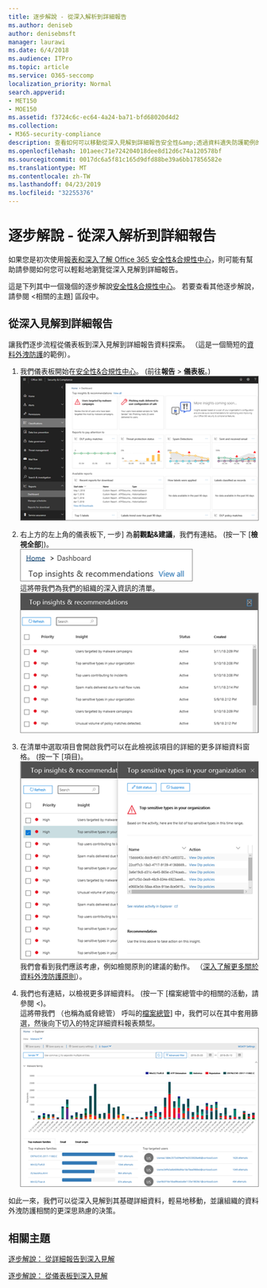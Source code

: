 ```yaml
---
title: 逐步解說 - 從深入解析到詳細報告
ms.author: deniseb
author: denisebmsft
manager: laurawi
ms.date: 6/4/2018
ms.audience: ITPro
ms.topic: article
ms.service: O365-seccomp
localization_priority: Normal
search.appverid:
- MET150
- MOE150
ms.assetid: f3724c6c-ec64-4a24-ba71-bfd68020d4d2
ms.collection:
- M365-security-compliance
description: 查看如何可以移動從深入見解到詳細報告安全性&amp;透過資料遺失防護範例的合規性中心。
ms.openlocfilehash: 101aeec71e724204018dee8d12d6c74a120578bf
ms.sourcegitcommit: 0017dc6a5f81c165d9dfd88be39a6bb17856582e
ms.translationtype: MT
ms.contentlocale: zh-TW
ms.lasthandoff: 04/23/2019
ms.locfileid: "32255376"
---
```

# <a name="walkthrough---from-an-insight-to-a-detailed-report"></a>逐步解說 - 從深入解析到詳細報告

如果您是初次使用[報表和深入了解 Office 365 安全性&amp;合規性中心](reports-and-insights-in-security-and-compliance.md)，則可能有幫助請參閱如何您可以輕鬆地瀏覽從深入見解到詳細報告。 
  
這是下列其中一個幾個的逐步解說[安全性&amp;合規性中心](https://protection.office.com)。 若要查看其他逐步解說，請參閱 <<c0>相關的主題] 區段中。 
  
## <a name="from-an-insight-to-a-detailed-report"></a>從深入見解到詳細報告

讓我們逐步流程從儀表板到深入見解到詳細報告資料探索。 （這是一個簡短的[資料外洩防護](data-loss-prevention-policies.md)的範例）。 
  
1. 我們儀表板開始在[安全性&amp;合規性中心](https://protection.office.com)。 (前往**報告** \> **儀表板**。)<br/>![安全性&amp;合規性中心，選擇 [報告]\>儀表板](media/2a668c3d-3fa3-4e37-8149-46989b33ae8c.png)
  
2. 右上方的左上角的儀表板下, 一步] 為**前觀點&amp;建議**，我們有連結。 (按一下 [**檢視全部**])。<br/>![安全性&amp;合規性中心，選擇 [報告]\>儀表板，請參閱上方的觀點](media/9bb64e11-494f-40a4-ab3d-8d3c7789f300.png)<br/>這將帶我們為我們的組織的深入資訊的清單。<br/>![安全性&amp;合規性中心，您可以檢視所有的深入資訊清單中](media/1289af77-bf5a-444a-97a1-03d8a83f75a9.png)
  
3. 在清單中選取項目會開啟我們可以在此檢視該項目的詳細的更多詳細資料窗格。 (按一下 [項目)。<br/>![所選的深入了解詳細資料](media/dcbb389f-23b0-4031-b789-4a49068af85a.png)<br/>我們會看到我們應該考慮，例如檢閱原則的建議的動作。 （[深入了解更多關於資料外洩防護原則](data-loss-prevention-policies.md)）。
    
4. 我們也有連結，以檢視更多詳細資料。 (按一下 [<b0>檔案總管中的相關的活動，請參閱 <</c0>)。</b0><br/>這將帶我們 （也稱為威脅總管） 呼叫的[檔案總管](use-explorer-in-security-and-compliance.md)] 中，我們可以在其中套用篩選，然後向下切入的特定詳細資料報表類型。<br/>![有關所選的深入了解更多詳細資訊的檔案總管檢視](media/3ad15b15-7158-44b7-beda-013351bd868e.png)
  
如此一來，我們可以從深入見解到其基礎詳細資料，輕易地移動，並讓組織的資料外洩防護相關的更深思熟慮的決策。
  
## <a name="related-topics"></a>相關主題

[逐步解說： 從詳細報告到深入見解](from-a-detailed-report-to-an-insight.md)
  
[逐步解說： 從儀表板到深入見解](from-a-dashboard-to-an-insight.md)
  

